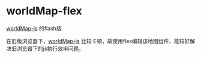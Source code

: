 worldMap-flex
=============

[worldMap-js](https://github.com/JChord/worldMap-js) 的flash版

在旧版浏览器下，[worldMap-js](https://github.com/JChord/worldMap-js) 比较卡顿，故使用flex编辑该地图组件，能较好解决旧浏览器下的js执行效率问题。

